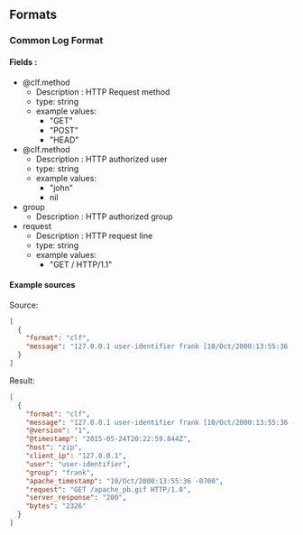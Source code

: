 Formats
-------

### Common Log Format

#### Fields :
* @clf.method
  * Description : HTTP Request method
  * type: string
  * example values:
    * "GET"
    * "POST"
    * "HEAD"
* @clf.method
  * Description : HTTP authorized user
  * type: string
  * example values:
    * "john"
    * nil
* group
  * Description : HTTP authorized group
* request
  * Description : HTTP request line
  * type: string
  * example values:
    * "GET / HTTP/1.1"

#### Example sources
Source:
```json
[
  {
    "format": "clf",
    "message": "127.0.0.1 user-identifier frank [10/Oct/2000:13:55:36 -0700] \"GET /apache_pb.gif HTTP/1.0\" 200 2326"
  }
]
```
Result:
```json
[
  {
    "format": "clf",
    "message": "127.0.0.1 user-identifier frank [10/Oct/2000:13:55:36 -0700] \"GET /apache_pb.gif HTTP/1.0\" 200 2326",
    "@version": "1",
    "@timestamp": "2015-05-24T20:22:59.844Z",
    "host": "zip",
    "client_ip": "127.0.0.1",
    "user": "user-identifier",
    "group": "frank",
    "apache_timestamp": "10/Oct/2000:13:55:36 -0700",
    "request": "GET /apache_pb.gif HTTP/1.0",
    "server_response": "200",
    "bytes": "2326"
  }
]
```
